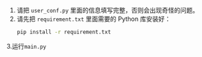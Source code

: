 1. 请把 `user_conf.py` 里面的信息填写完整，否则会出现奇怪的问题。
2. 请先把 `requirement.txt` 里面需要的 Python 库安装好：
   ```bash
   pip install -r requirement.txt
   ```
3.运行`main.py`


